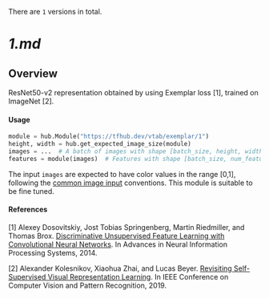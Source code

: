 There are `1` versions in total.

# _1.md_
## Overview
ResNet50-v2 representation obtained by using Exemplar loss [1], trained
on ImageNet [2].

#### Usage

```python
module = hub.Module("https://tfhub.dev/vtab/exemplar/1")
height, width = hub.get_expected_image_size(module)
images = ...  # A batch of images with shape [batch_size, height, width, 3].
features = module(images)  # Features with shape [batch_size, num_features].
```

The input `images` are expected to have color values in the range [0,1], following
the [common image input](https://www.tensorflow.org/hub/common_signatures/images#input) conventions.
This module is suitable to be fine tuned.

#### References
[1] Alexey Dosovitskiy, Jost Tobias Springenberg, Martin Riedmiller, and Thomas Brox.
[Discriminative Unsupervised Feature Learning with Convolutional Neural Networks](https://papers.nips.cc/paper/5548-discriminative-unsupervised-feature-learning-with-convolutional-neural-networks).
In Advances in Neural Information Processing Systems, 2014.

[2] Alexander Kolesnikov, Xiaohua Zhai, and Lucas Beyer.
[Revisiting Self-Supervised Visual Representation Learning](http://openaccess.thecvf.com/content_CVPR_2019/papers/Kolesnikov_Revisiting_Self-Supervised_Visual_Representation_Learning_CVPR_2019_paper.pdf).
In IEEE Conference on Computer Vision and Pattern Recognition, 2019.